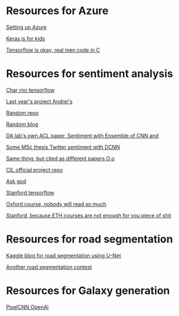 Resources for Azure
======
[Setting up Azure](http://da.inf.ethz.ch/teaching/2017/CIL/material/Infrastructure_description.pdf)

[Keras is for kids](https://github.com/fchollet/keras-resources)

[Tensorflow is okay, real men code in C](https://github.com/tensorflow/models)

Resources for sentiment analysis
======
[Char rnn tensorflow](https://github.com/sherjilozair/char-rnn-tensorflow)

[Last year's project Andrei's](https://github.com/bernhard2202/twitter-sentiment-analysis)

[Random repo](https://github.com/amitvpatel06/Twitter-Deep-Learning)

[Random blog](http://k8si.github.io/2016/01/28/lstm-networks-for-sentiment-analysis-on-tweets.html)

[DA lab's own ACL paper, Sentiment with Ensemble of CNN and ](https://www.aclweb.org/anthology/S/S16/S16-1173.pdf)

[Some MSc thesis Twitter sentiment with DCNN](https://pdfs.semanticscholar.org/9320/a229b450bee8384f218681634e039acd9c2f.pdf)

[Same thing, but cited as different papers O.o](http://www.aclweb.org/anthology/S/S15/S15-2.pdf#page=506)

[CIL official project repo](https://github.com/dalab/lecture_cil_public/tree/master/exercises/ex6)

[Ask god](http://lmgtfy.com/?q=twitter+sentiment+analysis)

[Stanford tensorflow](http://www.stanford.edu/class/cs20si/)

[Oxford course, nobody will read so much](https://github.com/oxford-cs-deepnlp-2017/lectures)

[Stanford, because ETH courses are not enough for you piece of shit](http://cs224d.stanford.edu/syllabus.html)

Resources for road segmentation
======
[Kaggle blog for road segmentation using U-Net](http://blog.kaggle.com/2017/04/26/dstl-satellite-imagery-competition-1st-place-winners-interview-kyle-lee/?utm_source=Mailing%20list&utm_campaign=f1be30eedd-Kaggle_Newsletter_05-04-2017&utm_medium=email&utm_term=0_f42f9df1e1-f1be30eedd-400419961)

[Another road segmentation contest](https://deepsense.io/deep-learning-for-satellite-imagery-via-image-segmentation/)

Resources for Galaxy generation
======
[PixelCNN OpenAI](https://github.com/openai/pixel-cnn)
